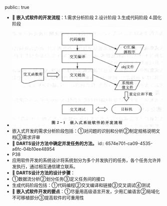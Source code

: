 public:: true

- 🔵 **嵌入式软件的开发流程**：1.需求分析阶段 2.设计阶段 3.生成代码阶段 4.固化阶段
- ![image.png](../assets/image_1702106538591_0.png)
- 嵌入式开发的需求分析阶段包括：①对问题的识别和分析②制定规格说明文档③需求评审
- 🔵 **DARTS设计方法中确定并发任务的方法。**
  id:: 6574e701-ca09-4535-a6fc-04b10ee48954
- P38
- 应用软件开发的系统设计将系统划分为多个并发执行的任务，各个任务允许并发执行，通过相互通信建立联系。
- 🔵 **DARTS设计方法的设计步骤**：
- ①数据流分析②划分任务③定义任务间的接口
- 生成代码阶段包括：①代码编程②交叉编译和链接③交叉调试④测试
- 🔵 **嵌入式软件开发的要点**：①尽量用高级语言开发，少用汇编语言②局域化不可移植部分③提高软件的可重用性